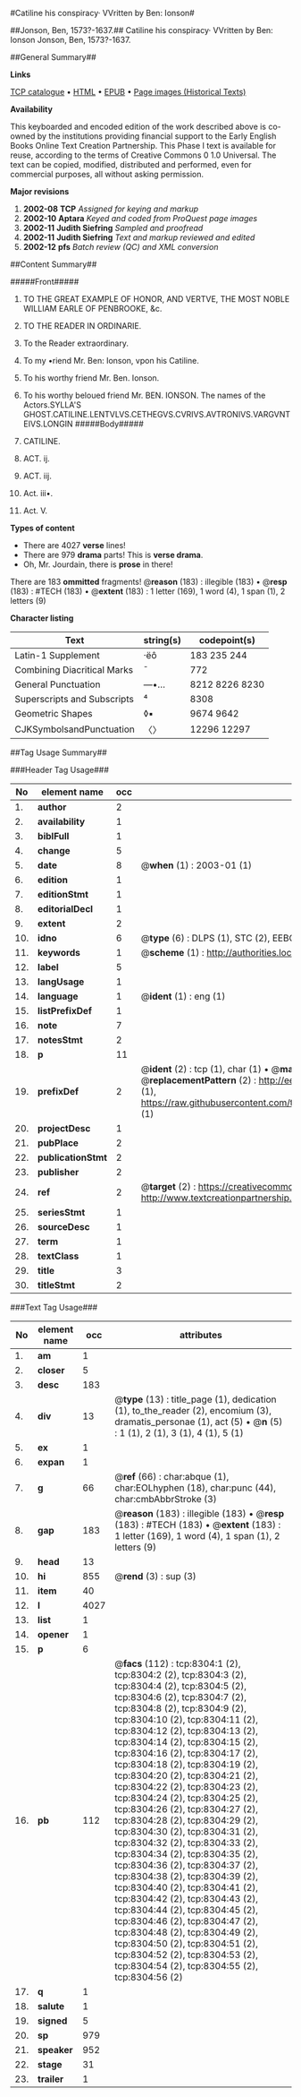 #Catiline his conspiracy· VVritten by Ben: Ionson#

##Jonson, Ben, 1573?-1637.##
Catiline his conspiracy· VVritten by Ben: Ionson
Jonson, Ben, 1573?-1637.

##General Summary##

**Links**

[TCP catalogue](http://www.ota.ox.ac.uk/tcp/)  • 
[HTML](http://tei.it.ox.ac.uk/tcp/Texts-HTML/free/A04/A04640.html)  • 
[EPUB](http://tei.it.ox.ac.uk/tcp/Texts-EPUB/free/A04/A04640.epub) • 
[Page images (Historical Texts)](https://data.historicaltexts.jisc.ac.uk/view?pubId=eebo-99843561e&pageId=eebo-99843561e-8304-1)

**Availability**

This keyboarded and encoded edition of the
	       work described above is co-owned by the institutions
	       providing financial support to the Early English Books
	       Online Text Creation Partnership. This Phase I text is
	       available for reuse, according to the terms of Creative
	       Commons 0 1.0 Universal. The text can be copied,
	       modified, distributed and performed, even for
	       commercial purposes, all without asking permission.

**Major revisions**

1. __2002-08__ __TCP__ *Assigned for keying and markup*
1. __2002-10__ __Aptara__ *Keyed and coded from ProQuest page images*
1. __2002-11__ __Judith Siefring__ *Sampled and proofread*
1. __2002-11__ __Judith Siefring__ *Text and markup reviewed and edited*
1. __2002-12__ __pfs__ *Batch review (QC) and XML conversion*

##Content Summary##

#####Front#####

1. TO THE GREAT
EXAMPLE OF HONOR,
AND VERTVE,
THE MOST NOBLE
WILLIAM
EARLE OF PENBROOKE, &c.

1. TO THE READER
IN ORDINARIE.

1. To the Reader extraordinary.

1. To my •riend Mr. Ben: Ionson,
vpon his Catiline.

1. To his worthy friend Mr. Ben. Ionson.

1. To his worthy beloued friend Mr.
BEN. IONSON.
The names of the Actors.SYLLA'S GHOST.CATILINE.LENTVLVS.CETHEGVS.CVRIVS.AVTRONIVS.VARGVNTEIVS.LONGIN
#####Body#####

1. CATILINE.

1. ACT. ij.

1. ACT. iij.

1. Act. iii•.

1. Act. V.

**Types of content**

  * There are 4027 **verse** lines!
  * There are 979 **drama** parts! This is **verse drama**.
  * Oh, Mr. Jourdain, there is **prose** in there!

There are 183 **ommitted** fragments! 
 @__reason__ (183) : illegible (183)  •  @__resp__ (183) : #TECH (183)  •  @__extent__ (183) : 1 letter (169), 1 word (4), 1 span (1), 2 letters (9)

**Character listing**


|Text|string(s)|codepoint(s)|
|---|---|---|
|Latin-1 Supplement|·ëô|183 235 244|
|Combining             Diacritical Marks|̄|772|
|General Punctuation|—•…|8212 8226 8230|
|Superscripts             and Subscripts|⁴|8308|
|Geometric Shapes|◊▪|9674 9642|
|CJKSymbolsandPunctuation|〈〉|12296 12297|

##Tag Usage Summary##

###Header Tag Usage###

|No|element name|occ|attributes|
|---|---|---|---|
|1.|__author__|2||
|2.|__availability__|1||
|3.|__biblFull__|1||
|4.|__change__|5||
|5.|__date__|8| @__when__ (1) : 2003-01 (1)|
|6.|__edition__|1||
|7.|__editionStmt__|1||
|8.|__editorialDecl__|1||
|9.|__extent__|2||
|10.|__idno__|6| @__type__ (6) : DLPS (1), STC (2), EEBO-CITATION (1), PROQUEST (1), VID (1)|
|11.|__keywords__|1| @__scheme__ (1) : http://authorities.loc.gov/ (1)|
|12.|__label__|5||
|13.|__langUsage__|1||
|14.|__language__|1| @__ident__ (1) : eng (1)|
|15.|__listPrefixDef__|1||
|16.|__note__|7||
|17.|__notesStmt__|2||
|18.|__p__|11||
|19.|__prefixDef__|2| @__ident__ (2) : tcp (1), char (1)  •  @__matchPattern__ (2) : ([0-9\-]+):([0-9IVX]+) (1), (.+) (1)  •  @__replacementPattern__ (2) : http://eebo.chadwyck.com/downloadtiff?vid=$1&page=$2 (1), https://raw.githubusercontent.com/textcreationpartnership/Texts/master/tcpchars.xml#$1 (1)|
|20.|__projectDesc__|1||
|21.|__pubPlace__|2||
|22.|__publicationStmt__|2||
|23.|__publisher__|2||
|24.|__ref__|2| @__target__ (2) : https://creativecommons.org/publicdomain/zero/1.0/ (1), http://www.textcreationpartnership.org/docs/. (1)|
|25.|__seriesStmt__|1||
|26.|__sourceDesc__|1||
|27.|__term__|1||
|28.|__textClass__|1||
|29.|__title__|3||
|30.|__titleStmt__|2||


###Text Tag Usage###

|No|element name|occ|attributes|
|---|---|---|---|
|1.|__am__|1||
|2.|__closer__|5||
|3.|__desc__|183||
|4.|__div__|13| @__type__ (13) : title_page (1), dedication (1), to_the_reader (2), encomium (3), dramatis_personae (1), act (5)  •  @__n__ (5) : 1 (1), 2 (1), 3 (1), 4 (1), 5 (1)|
|5.|__ex__|1||
|6.|__expan__|1||
|7.|__g__|66| @__ref__ (66) : char:abque (1), char:EOLhyphen (18), char:punc (44), char:cmbAbbrStroke (3)|
|8.|__gap__|183| @__reason__ (183) : illegible (183)  •  @__resp__ (183) : #TECH (183)  •  @__extent__ (183) : 1 letter (169), 1 word (4), 1 span (1), 2 letters (9)|
|9.|__head__|13||
|10.|__hi__|855| @__rend__ (3) : sup (3)|
|11.|__item__|40||
|12.|__l__|4027||
|13.|__list__|1||
|14.|__opener__|1||
|15.|__p__|6||
|16.|__pb__|112| @__facs__ (112) : tcp:8304:1 (2), tcp:8304:2 (2), tcp:8304:3 (2), tcp:8304:4 (2), tcp:8304:5 (2), tcp:8304:6 (2), tcp:8304:7 (2), tcp:8304:8 (2), tcp:8304:9 (2), tcp:8304:10 (2), tcp:8304:11 (2), tcp:8304:12 (2), tcp:8304:13 (2), tcp:8304:14 (2), tcp:8304:15 (2), tcp:8304:16 (2), tcp:8304:17 (2), tcp:8304:18 (2), tcp:8304:19 (2), tcp:8304:20 (2), tcp:8304:21 (2), tcp:8304:22 (2), tcp:8304:23 (2), tcp:8304:24 (2), tcp:8304:25 (2), tcp:8304:26 (2), tcp:8304:27 (2), tcp:8304:28 (2), tcp:8304:29 (2), tcp:8304:30 (2), tcp:8304:31 (2), tcp:8304:32 (2), tcp:8304:33 (2), tcp:8304:34 (2), tcp:8304:35 (2), tcp:8304:36 (2), tcp:8304:37 (2), tcp:8304:38 (2), tcp:8304:39 (2), tcp:8304:40 (2), tcp:8304:41 (2), tcp:8304:42 (2), tcp:8304:43 (2), tcp:8304:44 (2), tcp:8304:45 (2), tcp:8304:46 (2), tcp:8304:47 (2), tcp:8304:48 (2), tcp:8304:49 (2), tcp:8304:50 (2), tcp:8304:51 (2), tcp:8304:52 (2), tcp:8304:53 (2), tcp:8304:54 (2), tcp:8304:55 (2), tcp:8304:56 (2)|
|17.|__q__|1||
|18.|__salute__|1||
|19.|__signed__|5||
|20.|__sp__|979||
|21.|__speaker__|952||
|22.|__stage__|31||
|23.|__trailer__|1||
